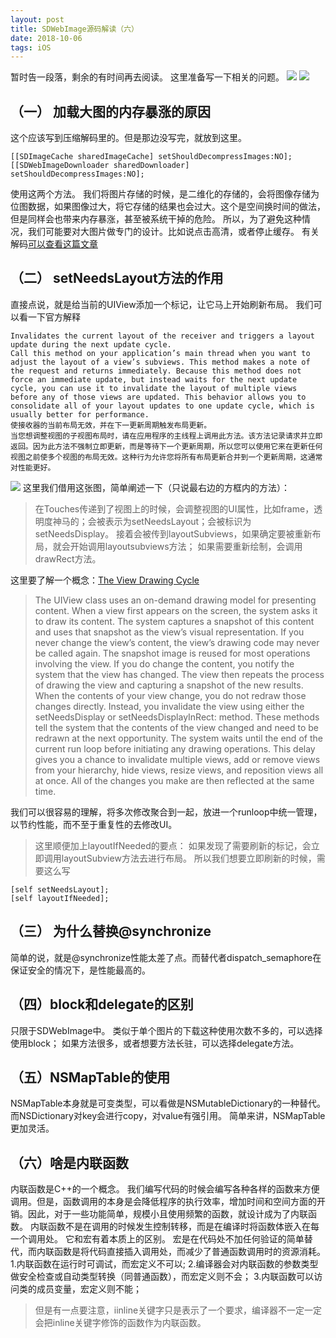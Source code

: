 ```yaml
---
layout: post
title: SDWebImage源码解读（六）
date: 2018-10-06 
tags: iOS
---
```

暂时告一段落，剩余的有时间再去阅读。
这里准备写一下相关的问题。
![](https://ws4.sinaimg.cn/large/006tNbRwly1fw9j22ymlpj310c0qwtj1.jpg)
![](https://ws4.sinaimg.cn/large/006tNbRwly1fw9j2i2012j31e40inae0.jpg)
## （一） 加载大图的内存暴涨的原因
这个应该写到压缩解码里的。但是那边没写完，就放到这里。
```
[[SDImageCache sharedImageCache] setShouldDecompressImages:NO];
[[SDWebImageDownloader sharedDownloader] setShouldDecompressImages:NO];
```
使用这两个方法。
我们将图片存储的时候，是二维化的存储的，会将图像存储为位图数据，如果图像过大，将它存储的结果也会过大。这个是空间换时间的做法，但是同样会也带来内存暴涨，甚至被系统干掉的危险。
所以，为了避免这种情况，我们可能要对大图片做专门的设计。比如说点击高清，或者停止缓存。
有关解码[可以查看这篇文章](http://blog.leichunfeng.com/blog/2017/02/20/talking-about-the-decompression-of-the-image-in-ios/)
## （二） setNeedsLayout方法的作用
直接点说，就是给当前的UIView添加一个标记，让它马上开始刷新布局。
我们可以看一下官方解释
```
Invalidates the current layout of the receiver and triggers a layout update during the next update cycle.
Call this method on your application’s main thread when you want to adjust the layout of a view’s subviews. This method makes a note of the request and returns immediately. Because this method does not force an immediate update, but instead waits for the next update cycle, you can use it to invalidate the layout of multiple views before any of those views are updated. This behavior allows you to consolidate all of your layout updates to one update cycle, which is usually better for performance.
使接收器的当前布局无效，并在下一更新周期触发布局更新。
当您想调整视图的子视图布局时，请在应用程序的主线程上调用此方法。该方法记录请求并立即返回。因为此方法不强制立即更新，而是等待下一个更新周期，所以您可以使用它来在更新任何视图之前使多个视图的布局无效。这种行为允许您将所有布局更新合并到一个更新周期，这通常对性能更好。
```
![](https://ws4.sinaimg.cn/large/006tNbRwly1fw9l4lop5ej30yu0icqeu.jpg)
这里我们借用这张图，简单阐述一下（只说最右边的方框内的方法）：
> 在Touches传递到了视图上的时候，会调整视图的UI属性，比如frame，透明度神马的；会被表示为setNeedsLayout；会被标识为setNeedsDisplay。
> 接着会被传到layoutSubviews，如果确定要被重新布局，就会开始调用layoutsubviews方法；
> 如果需要重新绘制，会调用drawRect方法。

这里要了解一个概念：[The View Drawing Cycle](https://developer.apple.com/library/archive/documentation/WindowsViews/Conceptual/ViewPG_iPhoneOS/WindowsandViews/WindowsandViews.html#//apple_ref/doc/uid/TP40009503-CH2-SW9)

>The UIView class uses an on-demand drawing model for presenting content. When a view first appears on the screen, the system asks it to draw its content. The system captures a snapshot of this content and uses that snapshot as the view’s visual representation. If you never change the view’s content, the view’s drawing code may never be called again. The snapshot image is reused for most operations involving the view. If you do change the content, you notify the system that the view has changed. The view then repeats the process of drawing the view and capturing a snapshot of the new results.
When the contents of your view change, you do not redraw those changes directly. Instead, you invalidate the view using either the setNeedsDisplay or setNeedsDisplayInRect: method. These methods tell the system that the contents of the view changed and need to be redrawn at the next opportunity. The system waits until the end of the current run loop before initiating any drawing operations. This delay gives you a chance to invalidate multiple views, add or remove views from your hierarchy, hide views, resize views, and reposition views all at once. All of the changes you make are then reflected at the same time.

我们可以很容易的理解，将多次修改聚合到一起，放进一个runloop中统一管理，以节约性能，而不至于重复性的去修改UI。
> 这里顺便加上layoutIfNeeded的要点：
 如果发现了需要刷新的标记，会立即调用layoutSubview方法去进行布局。
 所以我们想要立即刷新的时候，需要这么写
 ```
[self setNeedsLayout];
[self layoutIfNeeded];
 ```
 
## （三） 为什么替换@synchronize
简单的说，就是@synchronize性能太差了点。而替代者dispatch_semaphore在保证安全的情况下，是性能最高的。

## （四）block和delegate的区别
只限于SDWebImage中。
类似于单个图片的下载这种使用次数不多的，可以选择使用block；
如果方法很多，或者想要方法长驻，可以选择delegate方法。

## （五）NSMapTable的使用
NSMapTable本身就是可变类型，可以看做是NSMutableDictionary的一种替代。
而NSDictionary对key会进行copy，对value有强引用。
简单来讲，NSMapTable更加灵活。
## （六）啥是内联函数
内联函数是C++的一个概念。
我们编写代码的时候会编写各种各样的函数来方便调用。但是，函数调用的本身是会降低程序的执行效率，增加时间和空间方面的开销。因此，对于一些功能简单，规模小且使用频繁的函数，就设计成为了内联函数。
内联函数不是在调用的时候发生控制转移，而是在编译时将函数体嵌入在每一个调用处。
它和宏有着本质上的区别。
宏是在代码处不加任何验证的简单替代，而内联函数是将代码直接插入调用处，而减少了普通函数调用时的资源消耗。
1.内联函数在运行时可调试，而宏定义不可以;
2.编译器会对内联函数的参数类型做安全检查或自动类型转换（同普通函数），而宏定义则不会； 
3.内联函数可以访问类的成员变量，宏定义则不能； 

> 但是有一点要注意，iinline关键字只是表示了一个要求，编译器不一定一定会把inline关键字修饰的函数作为内联函数。


 



